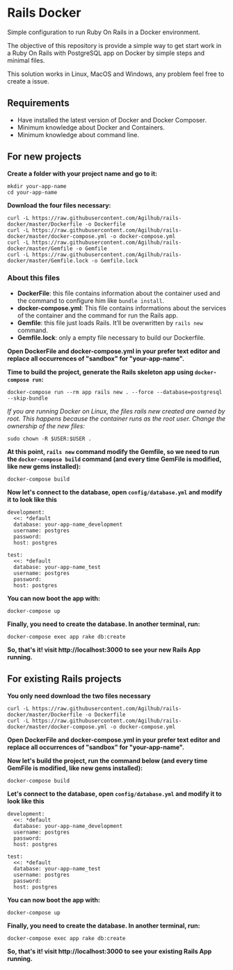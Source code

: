 # Rails Docker
Simple configuration to run Ruby On Rails in a Docker environment.

The objective of this repository is provide a simple way to get start work in a Ruby On Rails with PostgreSQL app on Docker by simple steps and minimal files.

This solution works in Linux, MacOS and Windows, any problem feel free to create a issue.

## Requirements
 - Have installed the latest version of Docker and Docker Composer.
 - Minimum knowledge about Docker and Containers.
 - Minimum knowledge about command line.

## For new projects
**Create a folder with your project name and go to it:**
```
mkdir your-app-name
cd your-app-name
```

**Download the four files necessary:**
```
curl -L https://raw.githubusercontent.com/Agilhub/rails-docker/master/Dockerfile -o Dockerfile
curl -L https://raw.githubusercontent.com/Agilhub/rails-docker/master/docker-compose.yml -o docker-compose.yml
curl -L https://raw.githubusercontent.com/Agilhub/rails-docker/master/Gemfile -o Gemfile
curl -L https://raw.githubusercontent.com/Agilhub/rails-docker/master/Gemfile.lock -o Gemfile.lock
```

### About this files
 - **DockerFile**: this file contains information about the container used and the command to configure him like ``bundle install``.
 - **docker-compose.yml**: This file contains informations about the services of the container and the command for run the Rails app.
 - **Gemfile**: this file just loads Rails. It’ll be overwritten by ``rails new`` command.
 - **Gemfile.lock**: only a empty file necessary to build our Dockerfile.

**Open DockerFile and docker-compose.yml in your prefer text editor and replace all occurrences of "sandbox" for "your-app-name".**

**Time to build the project, generate the Rails skeleton app using ``docker-compose run``:**
```
docker-compose run --rm app rails new . --force --database=postgresql --skip-bundle
```

*If you are running Docker on Linux, the files rails new created are owned by root. This happens because the container runs as the root user. Change the ownership of the new files:*
```
sudo chown -R $USER:$USER .
```

**At this point, ``rails new`` command modify the Gemfile, so we need to run the ``docker-compose build`` command (and every time GemFile is modified, like new gems installed):**
```
docker-compose build
```

**Now let's connect to the database, open ``config/database.yml`` and modify it to look like this**
```
development:
  <<: *default
  database: your-app-name_development
  username: postgres
  password:
  host: postgres

test:
  <<: *default
  database: your-app-name_test
  username: postgres
  password:
  host: postgres
```

**You can now boot the app with:**
```
docker-compose up
```

**Finally, you need to create the database. In another terminal, run:**
```
docker-compose exec app rake db:create
```

**So, that's it! visit http://localhost:3000 to see your new Rails App running.**


## For existing Rails projects
**You only need download the two files necessary**
```
curl -L https://raw.githubusercontent.com/Agilhub/rails-docker/master/Dockerfile -o Dockerfile
curl -L https://raw.githubusercontent.com/Agilhub/rails-docker/master/docker-compose.yml -o docker-compose.yml
```

**Open DockerFile and docker-compose.yml in your prefer text editor and replace all occurrences of "sandbox" for "your-app-name".**

**Now let's build the project, run the command below (and every time GemFile is modified, like new gems installed):**
```
docker-compose build
```

**Let's connect to the database, open ``config/database.yml`` and modify it to look like this**
```
development:
  <<: *default
  database: your-app-name_development
  username: postgres
  password:
  host: postgres

test:
  <<: *default
  database: your-app-name_test
  username: postgres
  password:
  host: postgres
```

**You can now boot the app with:**
```
docker-compose up
```

**Finally, you need to create the database. In another terminal, run:**
```
docker-compose exec app rake db:create
```

**So, that's it! visit http://localhost:3000 to see your existing Rails App running.**